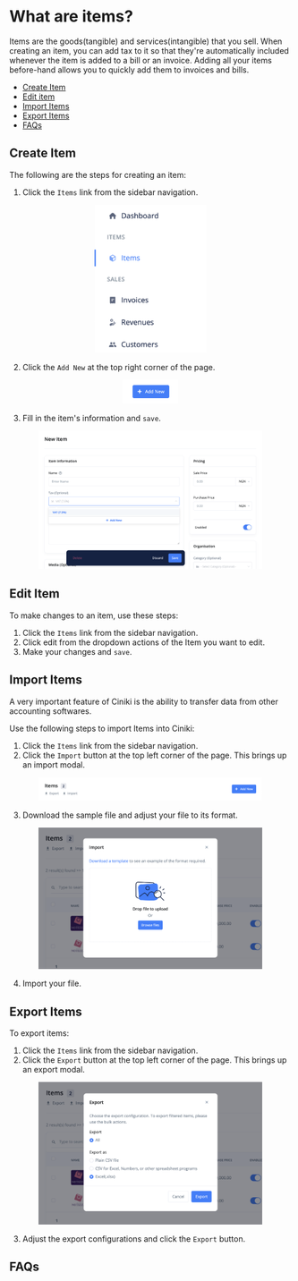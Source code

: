 # What are items?

Items are the goods(tangible) and services(intangible) that you sell. When creating an item, you can add tax to it so that they're automatically included whenever the item is added to a bill or an invoice. Adding all your items before-hand allows you to quickly add them to invoices and bills.

- [Create Item](#create-item)
- [Edit item](#edit-item)
- [Import Items](#import-items)
- [Export Items](#export-items)
- [FAQs](#faqs)

## Create Item <a id="#create-item"></a>

The following are the steps for creating an item:

1. Click the `Items` link from the sidebar navigation.

<div align='center'>
<img width='200' src='media/sidelink.png'>
</div>

2. Click the `Add New` at the top right corner of the page.

<div align='center'>
<img width='100' src='../../../media/add_new.png'>
</div>

3. Fill in the item's information and `save`.

<div align='center'>
<img width='400' src='media/details.png'>
</div>

## Edit Item <a id="#edit-item"></a>

To make changes to an item, use these steps:

1. Click the `Items` link from the sidebar navigation.
2. Click edit from the dropdown actions of the Item you want to edit.
3. Make your changes and `save`.

## Import Items <a id="#import-item"></a>

A very important feature of Ciniki is the ability to transfer data from other accounting softwares.

Use the following steps to import Items into Ciniki:

1. Click the `Items` link from the sidebar navigation.
2. Click the `Import` button at the top left corner of the page. This brings up an import modal.

<div align='center'>
<img width='400' src='media/importlinks.png'>
</div>

3. Download the sample file and adjust your file to its format.

<div align='center'>
<img width='400' src='media/import_modal.png'>
</div>

4. Import your file.

## Export Items <a id="#export-item"></a>

To export items:

1. Click the `Items` link from the sidebar navigation.
2. Click the `Export` button at the top left corner of the page. This brings up an export modal.

<div align='center'>
<img width='400' src='media/export_modal.png'>
</div>

3. Adjust the export configurations and click the `Export` button.

## FAQs <a id="#faqs"></a>
